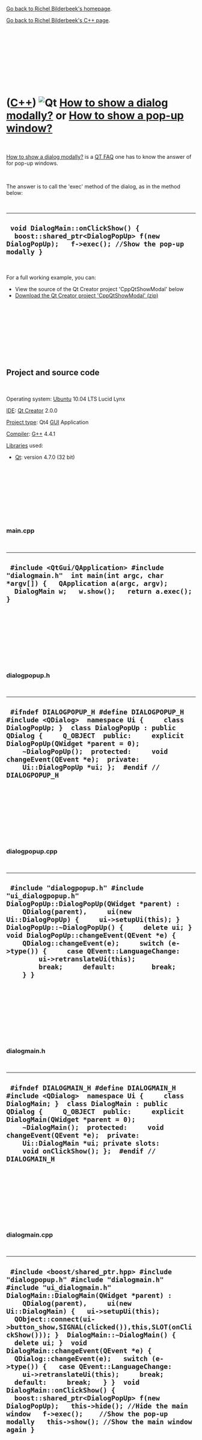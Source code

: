 [Go back to Richel Bilderbeek's homepage](index.htm).

[Go back to Richel Bilderbeek's C++ page](Cpp.htm).

 

 

 

 

 

([C++](Cpp.htm)) ![Qt](PicQt.png) [How to show a dialog modally?](CppQtShowModal.htm) or [How to show a pop-up window?](CppQtShowModal.htm)
===========================================================================================================================================

 

[How to show a dialog modally?](CppQtShowModal.htm) is a [QT
FAQ](CppQtFaq.htm) one has to know the answer of for pop-up windows.

 

The answer is to call the 'exec' method of the dialog, as in the method
below:

 

  -----------------------------------------------------------------------------------------------------------------------------------
  ` void DialogMain::onClickShow() {   boost::shared_ptr<DialogPopUp> f(new DialogPopUp);   f->exec(); //Show the pop-up modally }`
  -----------------------------------------------------------------------------------------------------------------------------------

 

For a full working example, you can:

-   View the source of the Qt Creator project 'CppQtShowModal' below
-   [Download the Qt Creator project
    'CppQtShowModal' (zip)](CppQtShowModal.zip)

 

 

 

 

 

Project and source code
-----------------------

 

Operating system: [Ubuntu](http://www.ubuntu.com) 10.04 LTS Lucid Lynx

[IDE](CppIde.htm): [Qt Creator](CppQt.htm) 2.0.0

[Project type](CppQtProjectType.htm): Qt4 [GUI](CppGui.htm) Application

[Compiler](CppCompiler.htm): [G++](CppGpp.htm) 4.4.1

[Libraries](CppLibrary.htm) used:

-   [Qt](CppQt.htm): version 4.7.0 (32 bit)

 

 

 

 

 

### main.cpp

 

  -----------------------------------------------------------------------------------------------------------------------------------------------------------------------------
  ` #include <QtGui/QApplication> #include "dialogmain.h"  int main(int argc, char *argv[]) {   QApplication a(argc, argv);   DialogMain w;   w.show();   return a.exec(); }`
  -----------------------------------------------------------------------------------------------------------------------------------------------------------------------------

 

 

 

 

 

### dialogpopup.h

 

  --------------------------------------------------------------------------------------------------------------------------------------------------------------------------------------------------------------------------------------------------------------------------------------------------------------------------------------------------------
  ` #ifndef DIALOGPOPUP_H #define DIALOGPOPUP_H  #include <QDialog>  namespace Ui {     class DialogPopUp; }  class DialogPopUp : public QDialog {     Q_OBJECT  public:     explicit DialogPopUp(QWidget *parent = 0);     ~DialogPopUp();  protected:     void changeEvent(QEvent *e);  private:     Ui::DialogPopUp *ui; };  #endif // DIALOGPOPUP_H`
  --------------------------------------------------------------------------------------------------------------------------------------------------------------------------------------------------------------------------------------------------------------------------------------------------------------------------------------------------------

 

 

 

 

 

### dialogpopup.cpp

 

  ---------------------------------------------------------------------------------------------------------------------------------------------------------------------------------------------------------------------------------------------------------------------------------------------------------------------------------------------------------------------------------------------------------------------------------------------------------
  ` #include "dialogpopup.h" #include "ui_dialogpopup.h"  DialogPopUp::DialogPopUp(QWidget *parent) :     QDialog(parent),     ui(new Ui::DialogPopUp) {     ui->setupUi(this); }  DialogPopUp::~DialogPopUp() {     delete ui; }  void DialogPopUp::changeEvent(QEvent *e) {     QDialog::changeEvent(e);     switch (e->type()) {     case QEvent::LanguageChange:         ui->retranslateUi(this);         break;     default:         break;     } }`
  ---------------------------------------------------------------------------------------------------------------------------------------------------------------------------------------------------------------------------------------------------------------------------------------------------------------------------------------------------------------------------------------------------------------------------------------------------------

 

 

 

 

 

### dialogmain.h

 

  ---------------------------------------------------------------------------------------------------------------------------------------------------------------------------------------------------------------------------------------------------------------------------------------------------------------------------------------------------------------------------------------
  ` #ifndef DIALOGMAIN_H #define DIALOGMAIN_H  #include <QDialog>  namespace Ui {     class DialogMain; }  class DialogMain : public QDialog {     Q_OBJECT  public:     explicit DialogMain(QWidget *parent = 0);     ~DialogMain();  protected:     void changeEvent(QEvent *e);  private:     Ui::DialogMain *ui; private slots:     void onClickShow(); };  #endif // DIALOGMAIN_H`
  ---------------------------------------------------------------------------------------------------------------------------------------------------------------------------------------------------------------------------------------------------------------------------------------------------------------------------------------------------------------------------------------

 

 

 

 

 

### dialogmain.cpp

 

  ---------------------------------------------------------------------------------------------------------------------------------------------------------------------------------------------------------------------------------------------------------------------------------------------------------------------------------------------------------------------------------------------------------------------------------------------------------------------------------------------------------------------------------------------------------------------------------------------------------------------------------------------------------------------------------------------------------------------------------------------------------------------------------------
  ` #include <boost/shared_ptr.hpp> #include "dialogpopup.h" #include "dialogmain.h" #include "ui_dialogmain.h"  DialogMain::DialogMain(QWidget *parent) :     QDialog(parent),     ui(new Ui::DialogMain) {   ui->setupUi(this);   QObject::connect(ui->button_show,SIGNAL(clicked()),this,SLOT(onClickShow())); }  DialogMain::~DialogMain() {   delete ui; }  void DialogMain::changeEvent(QEvent *e) {   QDialog::changeEvent(e);   switch (e->type()) {   case QEvent::LanguageChange:     ui->retranslateUi(this);     break;   default:     break;   } }  void DialogMain::onClickShow() {   boost::shared_ptr<DialogPopUp> f(new DialogPopUp);   this->hide(); //Hide the main window   f->exec();    //Show the pop-up modally   this->show(); //Show the main window again }`
  ---------------------------------------------------------------------------------------------------------------------------------------------------------------------------------------------------------------------------------------------------------------------------------------------------------------------------------------------------------------------------------------------------------------------------------------------------------------------------------------------------------------------------------------------------------------------------------------------------------------------------------------------------------------------------------------------------------------------------------------------------------------------------------------

 

 

 

 

 

[Go back to Richel Bilderbeek's C++ page](Cpp.htm).

[Go back to Richel Bilderbeek's homepage](index.htm).

 

[![Valid XHTML 1.0 Strict](valid-xhtml10.png){width="88"
height="31"}](http://validator.w3.org/check?uri=referer)
